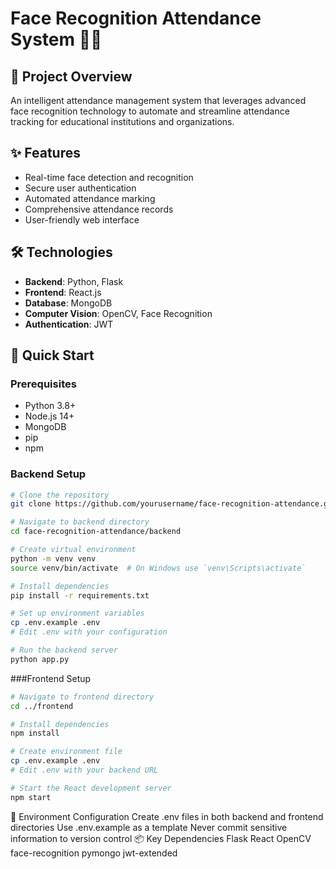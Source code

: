 # Face Recognition Attendance System 🧔📸

## 🌟 Project Overview
An intelligent attendance management system that leverages advanced face recognition technology to automate and streamline attendance tracking for educational institutions and organizations.

## ✨ Features
- Real-time face detection and recognition
- Secure user authentication
- Automated attendance marking
- Comprehensive attendance records
- User-friendly web interface

## 🛠 Technologies
- **Backend**: Python, Flask
- **Frontend**: React.js
- **Database**: MongoDB
- **Computer Vision**: OpenCV, Face Recognition
- **Authentication**: JWT

## 🚀 Quick Start

### Prerequisites
- Python 3.8+
- Node.js 14+
- MongoDB
- pip
- npm

### Backend Setup
```bash
# Clone the repository
git clone https://github.com/yourusername/face-recognition-attendance.git

# Navigate to backend directory
cd face-recognition-attendance/backend

# Create virtual environment
python -m venv venv
source venv/bin/activate  # On Windows use `venv\Scripts\activate`

# Install dependencies
pip install -r requirements.txt

# Set up environment variables
cp .env.example .env
# Edit .env with your configuration

# Run the backend server
python app.py
```

###Frontend Setup
```bash
# Navigate to frontend directory
cd ../frontend

# Install dependencies
npm install

# Create environment file
cp .env.example .env
# Edit .env with your backend URL

# Start the React development server
npm start
```
🔐 Environment Configuration
Create .env files in both backend and frontend directories
Use .env.example as a template
Never commit sensitive information to version control
📦 Key Dependencies
Flask
React
OpenCV
face-recognition
pymongo
jwt-extended
